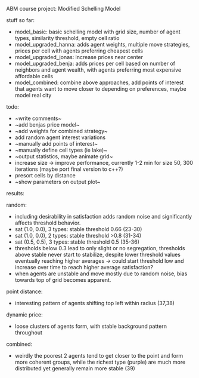 ABM course project: Modified Schelling Model

stuff so far:
- model_basic: basic schelling model with grid size, number of agent types, similarity threshold, empty cell ratio
- model_upgraded_hanna: adds agent weights, multiple move strategies, prices per cell with agents preferring cheapest cells
- model_upgraded_jonas: increase prices near center
- model_upgraded_benja: adds prices per cell based on number of neighbors and agent wealth, with agents preferring most expensive affordable cells
- model_combined: combine above approaches, add points of interest that agents want to move closer to depending on preferences, maybe model real city

todo:
- ~write comments~
- ~add benjas price model~
- ~add weights for combined strategy~
- add random agent interest variations
- ~manually add points of interest~
- ~manually define cell types (ie lake)~
- ~output statistics, maybe animate grid~
- increase size -> improve performance, currently 1-2 min for size 50, 300 iterations (maybe port final version to c++?)
- presort cells by distance
- ~show parameters on output plot~

results:

random:
- including desirability in satisfaction adds random noise and significantly affects threshold behavior.
- sat (1.0, 0.0), 3 types: stable threshold 0.66 (23-30)
- sat (1.0, 0.0), 2 types: stable threshold >0.8 (31-34)
- sat (0.5, 0.5), 3 types: stable threshold 0.5 (35-36)
- thresholds below 0.3 lead to only slight or no segregation, thresholds above stable never start to stabilize, despite lower threshold values eventually reaching higher averages -> could start threshold low and increase over time to reach higher average satisfaction?
- when agents are unstable and move mostly due to random noise, bias towards top of grid becomes apparent.

point distance:
- interesting pattern of agents shifting top left within radius (37,38)

dynamic price:
- loose clusters of agents form, with stable background pattern throughout

combined:
- weirdly the poorest 2 agents tend to get closer to the point and form more coherent groups, while the richest type (purple) are much more distributed yet generally remain more stable (39)
